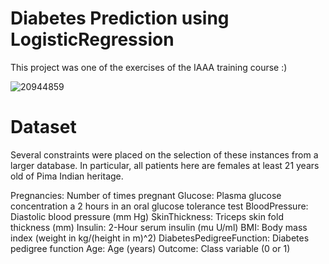 # Diabetes Prediction using LogisticRegression
This project was one of the exercises of the IAAA training course :)

![20944859](https://github.com/MojtabaZarreh/Diabetes_Prediction_using_LogisticRegression/assets/71370569/92307081-ae15-4f75-bdaa-1f8da1d3f7c7)

# Dataset
Several constraints were placed on the selection of these instances from a larger database. In particular, all patients here are females at least 21 years old of Pima Indian heritage.

Pregnancies: Number of times pregnant
Glucose: Plasma glucose concentration a 2 hours in an oral glucose tolerance test
BloodPressure: Diastolic blood pressure (mm Hg)
SkinThickness: Triceps skin fold thickness (mm)
Insulin: 2-Hour serum insulin (mu U/ml)
BMI: Body mass index (weight in kg/(height in m)^2)
DiabetesPedigreeFunction: Diabetes pedigree function
Age: Age (years)
Outcome: Class variable (0 or 1)


